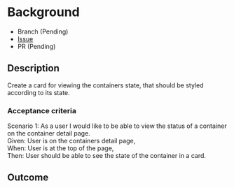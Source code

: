 # Background

- Branch (Pending)
- [Issue](https://github.com/Evanlab02/DockerLens/issues/14)
- PR (Pending)

## Description

Create a card for viewing the containers state, that should be styled according to its state.

### Acceptance criteria

Scenario 1: As a user I would like to be able to view the status of a container on the container detail page.  
Given: User is on the containers detail page,  
When: User is at the top of the page,  
Then: User should be able to see the state of the container in a card.

## Outcome
